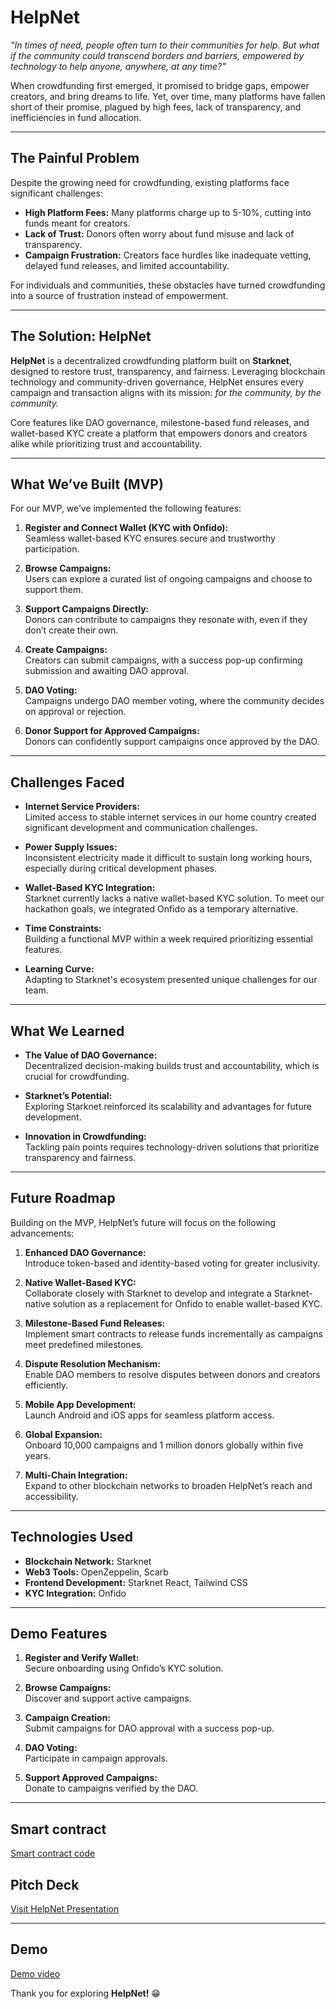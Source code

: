 
# HelpNet

*"In times of need, people often turn to their communities for help. But what if the community could transcend borders and barriers, empowered by technology to help anyone, anywhere, at any time?"*

When crowdfunding first emerged, it promised to bridge gaps, empower creators, and bring dreams to life. Yet, over time, many platforms have fallen short of their promise, plagued by high fees, lack of transparency, and inefficiencies in fund allocation.

---

## The Painful Problem

Despite the growing need for crowdfunding, existing platforms face significant challenges:

- **High Platform Fees:** Many platforms charge up to 5-10%, cutting into funds meant for creators.
- **Lack of Trust:** Donors often worry about fund misuse and lack of transparency.
- **Campaign Frustration:** Creators face hurdles like inadequate vetting, delayed fund releases, and limited accountability.

For individuals and communities, these obstacles have turned crowdfunding into a source of frustration instead of empowerment.

---

## The Solution: HelpNet

**HelpNet** is a decentralized crowdfunding platform built on **Starknet**, designed to restore trust, transparency, and fairness. Leveraging blockchain technology and community-driven governance, HelpNet ensures every campaign and transaction aligns with its mission: *for the community, by the community.*

Core features like DAO governance, milestone-based fund releases, and wallet-based KYC create a platform that empowers donors and creators alike while prioritizing trust and accountability.

---

## What We’ve Built (MVP)

For our MVP, we’ve implemented the following features:

1. **Register and Connect Wallet (KYC with Onfido):**  
   Seamless wallet-based KYC ensures secure and trustworthy participation.

2. **Browse Campaigns:**  
   Users can explore a curated list of ongoing campaigns and choose to support them.

3. **Support Campaigns Directly:**  
   Donors can contribute to campaigns they resonate with, even if they don’t create their own.

4. **Create Campaigns:**  
   Creators can submit campaigns, with a success pop-up confirming submission and awaiting DAO approval.

5. **DAO Voting:**  
   Campaigns undergo DAO member voting, where the community decides on approval or rejection.

6. **Donor Support for Approved Campaigns:**  
   Donors can confidently support campaigns once approved by the DAO.

---

## Challenges Faced

- **Internet Service Providers:**  
  Limited access to stable internet services in our home country created significant development and communication challenges.

- **Power Supply Issues:**  
  Inconsistent electricity made it difficult to sustain long working hours, especially during critical development phases.

- **Wallet-Based KYC Integration:**  
  Starknet currently lacks a native wallet-based KYC solution. To meet our hackathon goals, we integrated Onfido as a temporary alternative.

- **Time Constraints:**  
  Building a functional MVP within a week required prioritizing essential features.

- **Learning Curve:**  
  Adapting to Starknet's ecosystem presented unique challenges for our team.

---

## What We Learned

- **The Value of DAO Governance:**  
  Decentralized decision-making builds trust and accountability, which is crucial for crowdfunding.

- **Starknet’s Potential:**  
  Exploring Starknet reinforced its scalability and advantages for future development.

- **Innovation in Crowdfunding:**  
  Tackling pain points requires technology-driven solutions that prioritize transparency and fairness.

---

## Future Roadmap

Building on the MVP, HelpNet’s future will focus on the following advancements:

1. **Enhanced DAO Governance:**  
   Introduce token-based and identity-based voting for greater inclusivity.

2. **Native Wallet-Based KYC:**  
Collaborate closely with Starknet to develop and integrate a Starknet-native solution as a replacement for Onfido to enable wallet-based KYC.

3. **Milestone-Based Fund Releases:**  
   Implement smart contracts to release funds incrementally as campaigns meet predefined milestones.

4. **Dispute Resolution Mechanism:**  
   Enable DAO members to resolve disputes between donors and creators efficiently.

5. **Mobile App Development:**  
   Launch Android and iOS apps for seamless platform access.

6. **Global Expansion:**  
   Onboard 10,000 campaigns and 1 million donors globally within five years.

7. **Multi-Chain Integration:**  
   Expand to other blockchain networks to broaden HelpNet’s reach and accessibility.

---

## Technologies Used

- **Blockchain Network:** Starknet  
- **Web3 Tools:** OpenZeppelin, Scarb  
- **Frontend Development:** Starknet React, Tailwind CSS  
- **KYC Integration:** Onfido  

---

## Demo Features

1. **Register and Verify Wallet:**  
   Secure onboarding using Onfido’s KYC solution.

2. **Browse Campaigns:**  
   Discover and support active campaigns.

3. **Campaign Creation:**  
   Submit campaigns for DAO approval with a success pop-up.

4. **DAO Voting:**  
   Participate in campaign approvals.

5. **Support Approved Campaigns:**  
   Donate to campaigns verified by the DAO.

---

## Smart contract 
[Smart contract code](https://github.com/Nanle100/starknet_hack)

## Pitch Deck

[Visit HelpNet Presentation](https://www.canva.com/design/DAGbuKeCFsU/4xkg6dRV2PrQn6dWKFpwBA/edit)

---

## Demo

[Demo video](https://youtu.be/qIDiy-gWd1E?si=m8MIeqExqIChvA47)

Thank you for exploring **HelpNet!** 😁
